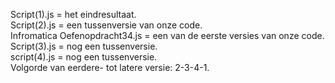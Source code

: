 Script(1).js = het eindresultaat.  
Script(2).js = een tussenversie van onze code.  
Infromatica Oefenopdracht34.js = een van de eerste versies van onze code.  
Script(3).js = nog een tussenversie.  
script(4).js = nog een tussenversie.  
Volgorde van eerdere- tot latere versie: 2-3-4-1.  
